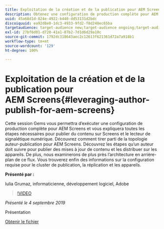```yaml
---
title: Exploitation de la création et de la publication pour AEM Screens
description: Obtenez une configuration de production complète pour AEM Screens et découvrez toutes les étapes nécessaires pour publier du contenu sur Screens et le lecteur de signalétique numérique.
uuid: 45a68d1d-824e-4922-b440-dd53131d2bdc
discoiquuid: ea92d8e0-1dc3-4933-9fd2-f8d240ec65ba
targetaudience: target-audience new;target-audience ongoing;target-audience upgrader
exl-id: 27bf6d01-d720-41a1-87b2-7d1d6d29a10c
source-git-commit: 1792dc318643aec2c12613f621361d72a7a918b1
workflow-type: tm+mt
source-wordcount: '129'
ht-degree: 100%

---
```


# Exploitation de la création et de la publication pour AEM Screens{#leveraging-author-publish-for-aem-screens}

Cette session Gems vous permettra d’exécuter une configuration de production complète pour AEM Screens et vous expliquera toutes les étapes nécessaires pour publier du contenu sur Screens et le lecteur de signalétique numérique. Découvrez comment tirer parti de la topologie auteur-publication pour AEM Screens. Découvrez les étapes qu’un auteur doit suivre pour publier des mises à jour de contenu et les distribuer sur les appareils. De plus, nous examinerons de plus près l’architecture en arrière-plan de ce flux. Vous trouverez enfin des informations sur la configuration requise pour le cluster de publication, la réplication et les appareils.

**Présenté par :**

Iulia Grumaz, informaticienne, développement logiciel, Adobe

>[!VIDEO](https://video.tv.adobe.com/v/28706/?quality=9)

*Présenté le 4 septembre 2019*

Présentation

[Obtenir le fichier](assets/leveraging-author-publish-aem-screens-final.pdf)
